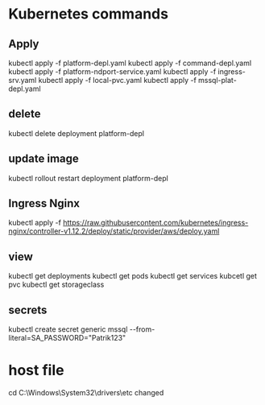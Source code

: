 # Kubernetes commands

## Apply
kubectl apply -f platform-depl.yaml
kubectl apply -f command-depl.yaml
kubectl apply -f platform-ndport-service.yaml
kubectl apply -f ingress-srv.yaml
kubectl apply -f local-pvc.yaml
kubectl apply -f mssql-plat-depl.yaml

## delete
kubectl delete deployment platform-depl

## update image
kubectl rollout restart deployment platform-depl

## Ingress Nginx
kubectl apply -f https://raw.githubusercontent.com/kubernetes/ingress-nginx/controller-v1.12.2/deploy/static/provider/aws/deploy.yaml


## view
kubectl get deployments
kubectl get pods
kubectl get services
kubcetl get pvc
kubectl get storageclass

## secrets
kubectl create secret generic mssql --from-literal=SA_PASSWORD="Patrik123"

# host file 

cd C:\Windows\System32\drivers\etc changed